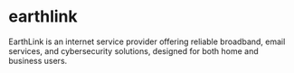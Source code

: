 # earthlink
EarthLink is an internet service provider offering reliable broadband, email services, and cybersecurity solutions, designed for both home and business users.
